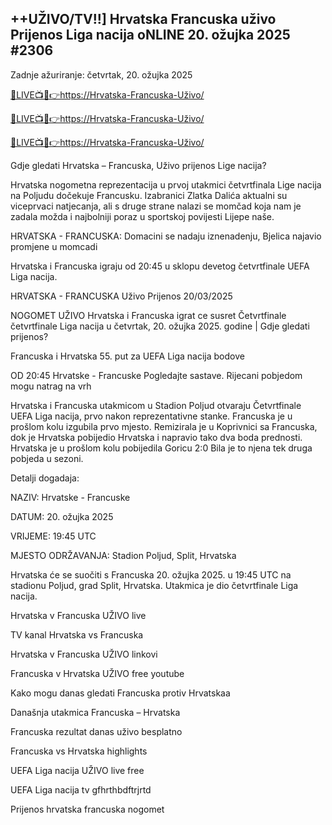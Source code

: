 <h2>++UŽIVO/TV!!] Hrvatska Francuska uživo Prijenos Liga nacija oNLINE 20. ožujka 2025 #2306</h2>

Zadnje ažuriranje: četvrtak, 20. ožujka 2025

[🔴LIVE📺📱👉https://Hrvatska-Francuska-Uživo/](https://awesomesalatv.blogspot.com/2025/03/france-vs-crotia.html)

[🔴LIVE📺📱👉https://Hrvatska-Francuska-Uživo/](https://awesomesalatv.blogspot.com/2025/03/france-vs-crotia.html)

[🔴LIVE📺📱👉https://Hrvatska-Francuska-Uživo/](https://awesomesalatv.blogspot.com/2025/03/france-vs-crotia.html)

Gdje gledati Hrvatska – Francuska, Uživo prijenos Lige nacija?

Hrvatska nogometna reprezentacija u prvoj utakmici četvrtfinala Lige nacija na Poljudu dočekuje Francusku. Izabranici Zlatka Dalića aktualni su viceprvaci natjecanja, ali s druge strane nalazi se momčad koja nam je zadala možda i najbolniji poraz u sportskoj povijesti Lijepe naše.

HRVATSKA - FRANCUSKA: Domacini se nadaju iznenadenju, Bjelica najavio promjene u momcadi

Hrvatska i Francuska igraju od 20:45 u sklopu devetog četvrtfinale UEFA Liga nacija.

HRVATSKA - FRANCUSKA Uživo Prijenos 20/03/2025

NOGOMET UŽIVO Hrvatska i Francuska igrat ce susret Četvrtfinale četvrtfinale Liga nacija u četvrtak, 20. ožujka 2025. godine | Gdje gledati prijenos?

Francuska i Hrvatska 55. put za UEFA Liga nacija bodove

OD 20:45 Hrvatske - Francuske Pogledajte sastave. Rijecani pobjedom mogu natrag na vrh

Hrvatska i Francuska utakmicom u Stadion Poljud otvaraju Četvrtfinale UEFA Liga nacija, prvo nakon reprezentativne stanke. Francuska je u prošlom kolu izgubila prvo mjesto. Remizirala je u Koprivnici sa Francuska, dok je Hrvatska pobijedio Hrvatska i napravio tako dva boda prednosti. Hrvatska je u prošlom kolu pobijedila Goricu 2:0 Bila je to njena tek druga pobjeda u sezoni.

Detalji dogadaja:

NAZIV: Hrvatske - Francuske

DATUM: 20. ožujka 2025

VRIJEME: 19:45 UTC

MJESTO ODRŽAVANJA: Stadion Poljud, Split, Hrvatska

Hrvatska će se suočiti s Francuska 20. ožujka 2025. u 19:45 UTC na stadionu Poljud, grad Split, Hrvatska. Utakmica je dio četvrtfinale Liga nacija.

Hrvatska v Francuska UŽIVO live

TV kanal Hrvatska vs Francuska

Hrvatska v Francuska UŽIVO linkovi

Francuska v Hrvatska UŽIVO free youtube

Kako mogu danas gledati Francuska protiv Hrvatskaa

Današnja utakmica Francuska – Hrvatska

Francuska rezultat danas uživo besplatno

Francuska vs Hrvatska highlights

UEFA Liga nacija UŽIVO live free

UEFA Liga nacija tv gfhrthbdftrjrtd

Prijenos hrvatska francuska nogomet
